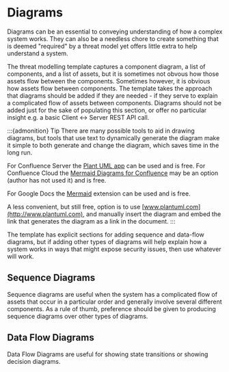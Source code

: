 # Diagrams

Diagrams can be an essential to conveying understanding of how a complex system works.  They can also be a needless chore to create something that is deemed "required" by a threat model yet offers little extra to help understand a system.

The threat modelling template captures a component diagram, a list of components, and a list of assets, but it is sometimes not obvous how those assets flow between the components.  Sometimes however, it is obvious how assets flow between components.  The template takes the approach that diagrams should be added if they are needed - if they serve to explain a complicated flow of assets between components.  Diagrams should not be added just for the sake of populating this section, or offer no particular insight e.g. a basic Client <-> Server REST API call.

:::{admonition} Tip
There are many possible tools to aid in drawing diagrams, but tools that use text to dynamically generate the diagram make it simple to both generate and change the diagram, which saves time in the long run.  

For Confluence Server the [Plant UML app](https://marketplace.atlassian.com/apps/41025/plantuml-for-confluence) can be used and is free.  For Confluence Cloud the [Mermaid Diagrams for Confluence](https://marketplace.atlassian.com/apps/1226567/mermaid-diagrams-for-confluence) may be an option (author has not used it) and is free.

For Google Docs the [Mermaid](https://workspace.google.com/marketplace/app/mermaid/636321283856) extension can be used and is free.

A less convenient, but still free, option is to use [www.plantuml.com](http://www.plantuml.com), and manually insert the diagram and embed the link that generates the diagram as a link in the document.
:::

The template has explicit sections for adding sequence and data-flow diagrams, but if adding other types of diagrams will help explain how a system works in ways that might expose security issues, then use whatever will work.

## Sequence Diagrams

Sequence diagrams are useful when the system has a complicated flow of assets that occur in a particular order and generally involve several different components.  As a rule of thumb, preference should be given to producing sequence diagrams over other types of diagrams.

## Data Flow Diagrams

Data Flow Diagrams are useful for showing state transitions or showing decision diagrams.

